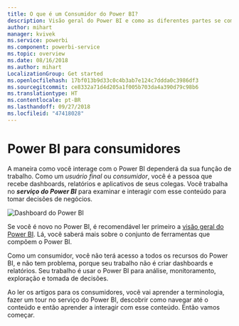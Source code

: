 ```yaml
---
title: O que é um Consumidor do Power BI?
description: Visão geral do Power BI e como as diferentes partes se combinam – Power BI Desktop, serviço do Power BI, Power BI Mobile, Servidor de Relatórios, Power BI Embedded.
author: mihart
manager: kvivek
ms.service: powerbi
ms.component: powerbi-service
ms.topic: overview
ms.date: 08/16/2018
ms.author: mihart
LocalizationGroup: Get started
ms.openlocfilehash: 17bf013b9d33c0c4b3ab7e124c7ddda0c3986df3
ms.sourcegitcommit: ce8332a71d4d205a1f005b703da4a390d79c98b6
ms.translationtype: HT
ms.contentlocale: pt-BR
ms.lasthandoff: 09/27/2018
ms.locfileid: "47418028"
---
```

# <a name="power-bi-for-consumers"></a>Power BI para consumidores
A maneira como você interage com o Power BI dependerá da sua função de trabalho. Como um *usuário final* ou *consumidor*, você é a pessoa que recebe dashboards, relatórios e aplicativos de seus colegas. Você trabalha no ***serviço do Power BI*** para examinar e interagir com esse conteúdo para tomar decisões de negócios.

![Dashboard do Power BI](media/end-user-consumer/power-bi-service.png)

Se você é novo no Power BI, é recomendável ler primeiro a [visão geral do Power BI](../power-bi-overview.md). Lá, você saberá mais sobre o conjunto de ferramentas que compõem o Power BI.

Como um consumidor, você não terá acesso a todos os recursos do Power BI, e não tem problema, porque seu trabalho não é criar dashboards e relatórios. Seu trabalho é usar o Power BI para análise, monitoramento, exploração e tomada de decisões.

Ao ler os artigos para os consumidores, você vai aprender a terminologia, fazer um tour no serviço do Power BI, descobrir como navegar até o conteúdo e então aprender a interagir com esse conteúdo.  Então vamos começar.

